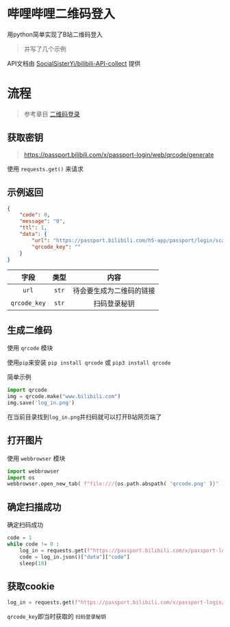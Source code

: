 # 哔哩哔哩二维码登入

用python简单实现了B站二维码登入

> 并写了几个示例

API文档由 [SocialSisterYi/bilibili-API-collect](https://github.com/SocialSisterYi/bilibili-API-collect) 提供

# 流程

>参考章目 [二维码登录](https://socialsisteryi.github.io/bilibili-API-collect/docs/login/login_action/QR.html)

## 获取密钥

>https://passport.bilibili.com/x/passport-login/web/qrcode/generate

使用 `requests.get()` 来请求

## 示例返回

```json
{
    "code": 0,
    "message": "0",
    "ttl": 1,
    "data": {
        "url": "https://passport.bilibili.com/h5-app/passport/login/scan?navhide=1\u0026qrcode_key=\u0026from=",
        "qrcode_key": ""
    }
}
```

| 字段 | 类型 | 内容 |
|:---:|:---:|:---:|
| `url` | `str` | 待会要生成为二维码的链接
| `qrcode_key` | `str` | 扫码登录秘钥

## 生成二维码

使用 `qrcode` 模块

使用`pip`来安装 `pip install qrcode` 或 `pip3 install qrcode`

简单示例

```python
import qrcode
img = qrcode.make("www.bilibili.com")
img.save('log_in.png')
```

在当前目录找到`log_in.png`并扫码就可以打开B站网页端了

## 打开图片

使用 `webbrowser` 模块

```python
import webbrowser
import os
webbrowser.open_new_tab( f"file:///{os.path.abspath( 'qrcode.png' )}" )
```

## 确定扫描成功

确定扫码成功

```python
code = 1
while code != 0 :
    log_in = requests.get(f"https://passport.bilibili.com/x/passport-login/web/qrcode/poll?qrcode_key={qrcode_key}")
    code = log_in.json()["data"]["code"]
    sleep(10)
```

## 获取cookie

```python
log_in = requests.get(f"https://passport.bilibili.com/x/passport-login/web/qrcode/poll?qrcode_key={qrcode_key}")
```

`qrcode_key`即当时获取的 `扫码登录秘钥`

